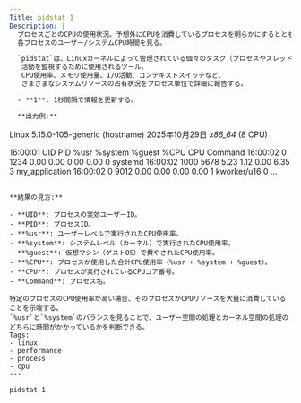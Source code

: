 ```yaml
---
Title: pidstat 1
Description: |
  プロセスごとのCPUの使用状況。予想外にCPUを消費しているプロセスを明らかにするとともに、
  各プロセスのユーザー/システムCPU時間を見る。

  `pidstat`は、Linuxカーネルによって管理されている個々のタスク（プロセスやスレッド）の
   活動を監視するために使用されるツール。
   CPU使用率、メモリ使用量、I/O活動、コンテキストスイッチなど、
   さまざまなシステムリソースの占有状況をプロセス単位で詳細に報告する。

  - **1**: 1秒間隔で情報を更新する。

  **出力例:**
  ```
  Linux 5.15.0-105-generic (hostname) 	2025年10月29日 	_x86_64_	(8 CPU)

  16:00:01      UID       PID    %usr %system  %guest    %CPU   CPU  Command
  16:00:02        0      1234    0.00    0.00    0.00    0.00     0  systemd
  16:00:02     1000      5678    5.23    1.12    0.00    6.35     3  my_application
  16:00:02        0      9012    0.00    0.00    0.00    0.00     1  kworker/u16:0
  ...
  ```

  **結果の見方:**

  - **UID**: プロセスの実効ユーザーID。
  - **PID**: プロセスID。
  - **%usr**: ユーザーレベルで実行されたCPU使用率。
  - **%system**: システムレベル（カーネル）で実行されたCPU使用率。
  - **%guest**: 仮想マシン（ゲストOS）で費やされたCPU使用率。
  - **%CPU**: プロセスが使用した合計CPU使用率（%usr + %system + %guest）。
  - **CPU**: プロセスが実行されているCPUコア番号。
  - **Command**: プロセス名。

  特定のプロセスのCPU使用率が高い場合、そのプロセスがCPUリソースを大量に消費していることを示唆する。
  `%usr`と`%system`のバランスを見ることで、ユーザー空間の処理とカーネル空間の処理の
  どちらに時間がかかっているかを判断できる。
Tags:
  - linux
  - performance
  - process
  - cpu
---
```


```bash
pidstat 1
```

